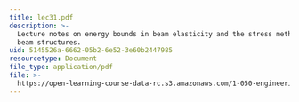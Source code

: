 ```yaml
---
title: lec31.pdf
description: >-
  Lecture notes on energy bounds in beam elasticity and the stress method for
  beam structures.
uid: 5145526a-6662-05b2-6e52-3e60b2447985
resourcetype: Document
file_type: application/pdf
file: >-
  https://open-learning-course-data-rc.s3.amazonaws.com/1-050-engineering-mechanics-i-fall-2007/5145526a666205b26e523e60b2447985_lec31.pdf
---
```

